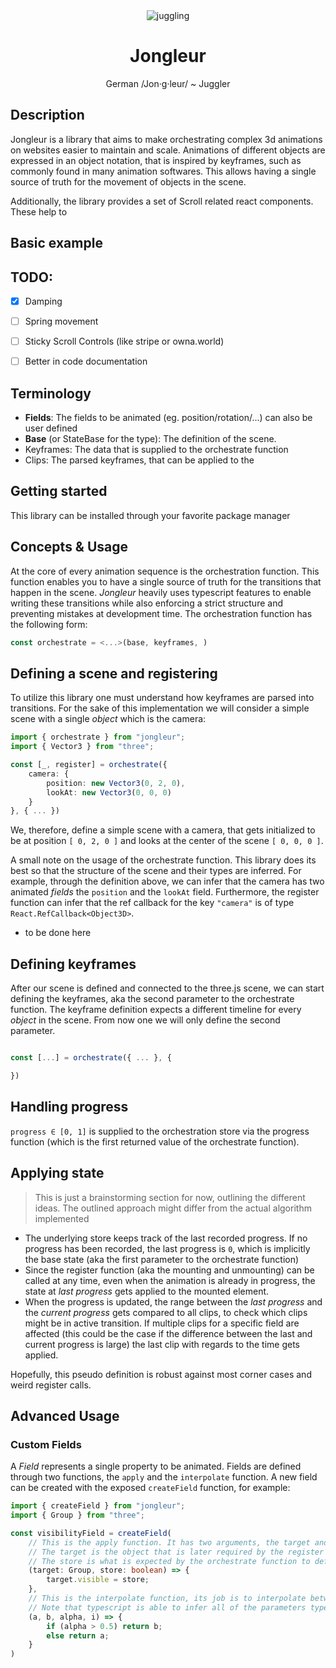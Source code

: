 <div align="center">
    <img src='https://jongleur-docs.vercel.app/img/logo.png' border='0' alt='juggling'/>
</div>
<h1 align="center"> Jongleur </h1>

<p align="center">
German /Jon·g·leur/ ~ Juggler
</p>

## Description

Jongleur is a library that aims to make orchestrating complex 3d animations on websites easier to maintain and scale. Animations of different objects are expressed in an object notation, that is inspired by keyframes, such as commonly found in many animation softwares. This allows having a single source of truth for the movement of objects in the scene.

Additionally, the library provides a set of Scroll related react components. These help to 

## Basic example

## TODO:
- [x] Damping
- [ ] Spring movement
- [ ] Sticky Scroll Controls (like stripe or owna.world)
- [ ] Better in code documentation
  

## Terminology

- **Fields**: The fields to be animated (eg. position/rotation/...) can also be user defined
- **Base** (or StateBase for the type): The definition of the scene. 
- Keyframes: The data that is supplied to the orchestrate function
- Clips: The parsed keyframes, that can be applied to the 


## Getting started

This library can be installed through your favorite package manager



## Concepts & Usage

At the core of every animation sequence is the orchestration function. This function enables you to have a single source of truth for the transitions that happen in the scene. _Jongleur_ heavily uses typescript features to enable writing these transitions while also enforcing a strict structure and preventing mistakes at development time. The orchestration function has the following form:

``` typescript
const orchestrate = <...>(base, keyframes, )
```

## Defining a scene and registering

To utilize this library one must understand how keyframes are parsed into transitions. For the sake of this implementation we will consider a simple scene with a single *object* which is the camera:

```typescript
import { orchestrate } from "jongleur";
import { Vector3 } from "three";

const [_, register] = orchestrate({
    camera: {
        position: new Vector3(0, 2, 0),
        lookAt: new Vector3(0, 0, 0)
    }
}, { ... })
```

We, therefore, define a simple scene with a camera, that gets initialized to be at position `[ 0, 2, 0 ]` and looks at the center of the scene `[ 0, 0, 0 ]`.

A small note on the usage of the orchestrate function. This library does its best so that the structure of the scene and their types are inferred. For example, through the definition above, we can infer that the camera has two animated _fields_ the `position` and the `lookAt` field. Furthermore, the register function can infer that the ref callback for the key `"camera"` is of type `React.RefCallback<Object3D>`. 

- to be done here


## Defining keyframes

After our scene is defined and connected to the three.js scene, we can start defining the keyframes, aka the second parameter to the orchestrate function. The keyframe definition expects a different timeline for every *object* in the scene. From now one we will only define the second parameter. 

```typescript

const [...] = orchestrate({ ... }, {

})

```

## Handling progress

`progress ∈ [0, 1]` is supplied to the orchestration store via the progress function (which is the first returned value of the orchestrate function). 

## Applying state

> This is just a brainstorming section for now, outlining the different ideas. The outlined approach might differ from the actual algorithm implemented

- The underlying store keeps track of the last recorded progress. If no progress has been recorded, the last progress is `0`, which is implicitly the base state (aka the first parameter to the orchestrate function)
- Since the register function (aka the mounting and unmounting) can be called at any time, even when the animation is already in progress, the state at _last progress_ gets applied to the mounted element.
- When the progress is updated, the range between the _last progress_ and the _current progress_ gets compared to all clips, to check which clips might be in active transition. If multiple clips for a specific field are affected (this could be the case if the difference between the last and current progress is large) the last clip with regards to the time gets applied.

Hopefully, this pseudo definition is robust against most corner cases and weird register calls.

## Advanced Usage

### Custom Fields

A _Field_ represents a single property to be animated. Fields are defined through two functions, the `apply` and the `interpolate` function. A new field can be created with the exposed `createField` function, for example:

``` typescript
import { createField } from "jongleur";
import { Group } from "three";

const visibilityField = createField(
    // This is the apply function. It has two arguments, the target and the store
    // The target is the object that is later required by the register ref callback, this can be anything like a Group, Object3D or even a DOMElement. Ideally this would be the miminmal viable type to apply the store variable
    // The store is what is expected by the orchestrate function to define a specific state for that field. Most commonly this is would be a number or a vector of numbers
    (target: Group, store: boolean) => { 
        target.visible = store;
    },
    // This is the interpolate function, its job is to interpolate between two stores (a, b) at the current progress (alpha ∈ [0, 1]).
    // Note that typescript is able to infer all of the parameters types through the apply function
    (a, b, alpha, i) => {
        if (alpha > 0.5) return b;
        else return a;
    }
)
```
